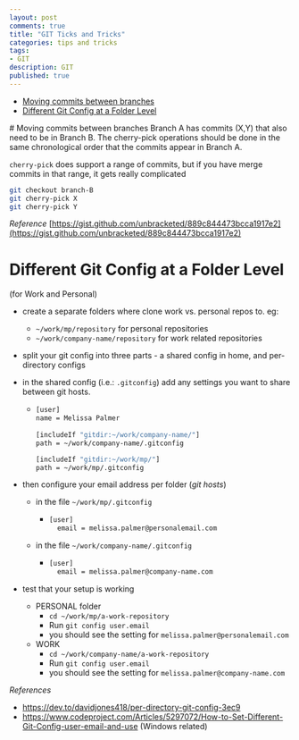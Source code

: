 ```yaml
---
layout: post
comments: true
title: "GIT Ticks and Tricks"
categories: tips and tricks
tags: 
- GIT
description: GIT
published: true
---
```


* [Moving commits between branches](#moving_commits_btw_branches)
* [Different Git Config at a Folder Level](#different_git_config_at_a_folder_level)   

<a name="moving_commits_btw_branches"/>
# Moving commits between branches
Branch A has commits (X,Y) that also need to be in Branch B. 
The cherry-pick operations should be done in the same chronological order that the commits appear in Branch A.

`cherry-pick` does support a range of commits, but if you have merge commits in that range, it gets really complicated

```bash
git checkout branch-B
git cherry-pick X
git cherry-pick Y
```
_Reference_ [https://gist.github.com/unbracketed/889c844473bcca1917e2](https://gist.github.com/unbracketed/889c844473bcca1917e2)

# Different Git Config at a Folder Level

(for Work and Personal)

- create a separate folders where clone work vs. personal repos to. eg: 

  - `~/work/mp/repository`  for personal repositories
  - `~/work/company-name/repository` for work related repositories

- split your git config into three parts - a shared config in home, and per-directory configs 

- in the shared config (i.e.:  `.gitconfig`) add any settings you want to share between git hosts. 

  - ```bash
    [user]
    name = Melissa Palmer
    	
    [includeIf "gitdir:~/work/company-name/"]
    path = ~/work/company-name/.gitconfig
    
    [includeIf "gitdir:~/work/mp/"]
    path = ~/work/mp/.gitconfig
    ```

- then configure your email address per folder (*git hosts*)

  - in the file `~/work/mp/.gitconfig`

    - ```bash
      [user]
      	email = melissa.palmer@personalemail.com
      ```

  - in the file `~/work/company-name/.gitconfig`

    - ```bash
      [user]
      	email = melissa.palmer@company-name.com
      ```
  
- test that your setup is working

  - PERSONAL folder
    - `cd ~/work/mp/a-work-repository`
    - Run `git config user.email`
    - you should see the setting for  `melissa.palmer@personalemail.com`
  - WORK
    - `cd ~/work/company-name/a-work-repository`
    - Run `git config user.email`
    - you should see the setting for  `melissa.palmer@company-name.com`

*References* 

- https://dev.to/davidjones418/per-directory-git-config-3ec9 
- https://www.codeproject.com/Articles/5297072/How-to-Set-Different-Git-Config-user-email-and-use (Windows related)

